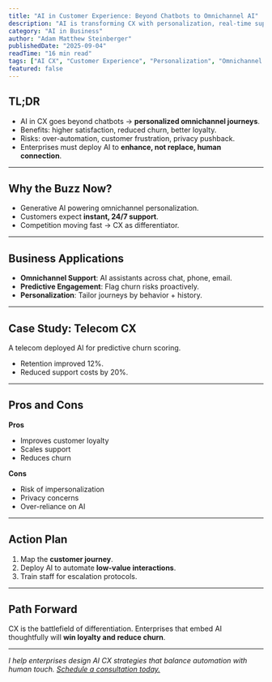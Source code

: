 ```yaml
---
title: "AI in Customer Experience: Beyond Chatbots to Omnichannel AI"
description: "AI is transforming CX with personalization, real-time support, and predictive engagement. Learn how to apply AI across the customer journey."
category: "AI in Business"
author: "Adam Matthew Steinberger"
publishedDate: "2025-09-04"
readTime: "16 min read"
tags: ["AI CX", "Customer Experience", "Personalization", "Omnichannel AI"]
featured: false
---
```


## TL;DR
- AI in CX goes beyond chatbots → **personalized omnichannel journeys**.  
- Benefits: higher satisfaction, reduced churn, better loyalty.  
- Risks: over-automation, customer frustration, privacy pushback.  
- Enterprises must deploy AI to **enhance, not replace, human connection**.  

---

## Why the Buzz Now?

- Generative AI powering omnichannel personalization.  
- Customers expect **instant, 24/7 support**.  
- Competition moving fast → CX as differentiator.  

---

## Business Applications

- **Omnichannel Support**: AI assistants across chat, phone, email.  
- **Predictive Engagement**: Flag churn risks proactively.  
- **Personalization**: Tailor journeys by behavior + history.  

---

## Case Study: Telecom CX

A telecom deployed AI for predictive churn scoring.  
- Retention improved 12%.  
- Reduced support costs by 20%.  

---

## Pros and Cons

**Pros**  
- Improves customer loyalty  
- Scales support  
- Reduces churn  

**Cons**  
- Risk of impersonalization  
- Privacy concerns  
- Over-reliance on AI  

---

## Action Plan

1. Map the **customer journey**.  
2. Deploy AI to automate **low-value interactions**.  
3. Train staff for escalation protocols.  

---

## Path Forward

CX is the battlefield of differentiation. Enterprises that embed AI thoughtfully will **win loyalty and reduce churn**.  

---

*I help enterprises design AI CX strategies that balance automation with human touch. [Schedule a consultation today.](/services/ai-consulting)*

